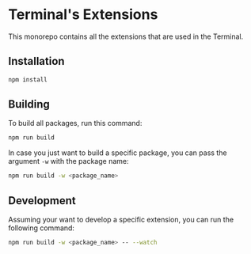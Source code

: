# Terminal's Extensions

This monorepo contains all the extensions that are used in the Terminal.

## Installation

```bash
npm install
```

## Building

To build all packages, run this command:

```bash
npm run build
```

In case you just want to build a specific package, you can pass the argument `-w` with the package name:

```bash
npm run build -w <package_name>
```

## Development

Assuming your want to develop a specific extension, you can run the following command:

```bash
npm run build -w <package_name> -- --watch
```
